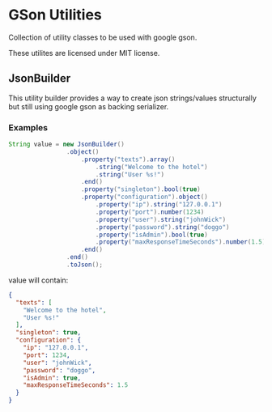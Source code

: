 # GSon Utilities

Collection of utility classes to be used with google gson.

These utilites are licensed under MIT license. 

## JsonBuilder

This utility builder provides a way to create json strings/values structurally but still using google gson as backing serializer.

### Examples

```java
String value = new JsonBuilder()
				.object()
					.property("texts").array()
						.string("Welcome to the hotel")
						.string("User %s!")
					.end()
					.property("singleton").bool(true)
					.property("configuration").object()
						.property("ip").string("127.0.0.1")
						.property("port").number(1234)
						.property("user").string("johnWick")
						.property("password").string("doggo")
						.property("isAdmin").bool(true)
						.property("maxResponseTimeSeconds").number(1.5)
					.end()
				.end()
				.toJson();
```

value will contain: 

```json
{
  "texts": [
    "Welcome to the hotel",
    "User %s!"
  ],
  "singleton": true,
  "configuration": {
    "ip": "127.0.0.1",
    "port": 1234,
    "user": "johnWick",
    "password": "doggo",
    "isAdmin": true,
    "maxResponseTimeSeconds": 1.5
  }
}
```
